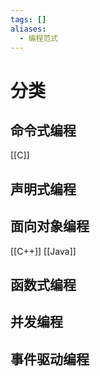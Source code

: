 ```yaml
---
tags: []
aliases:
  - 编程范式
---
```


# 分类
## 命令式编程
[[C]]
## 声明式编程

## 面向对象编程
[[C++]]
[[Java]]
## 函数式编程
## 并发编程

## 事件驱动编程


